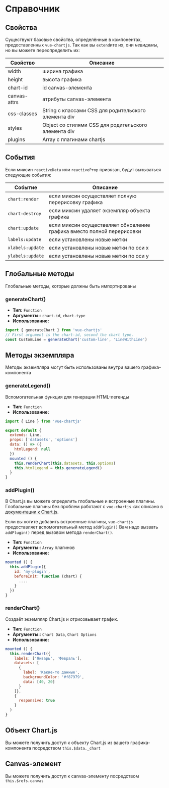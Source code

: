 # Справочник

## Свойства

Существуют базовые свойства, определённые в компонентах, предоставленных `vue-chartjs`. Так как вы `extend`ите их, они *невидимы*, но вы можете переопределить их:

| Свойство | Описание |
|---|---|
| width | ширина графика |
| height | высота графика |
| chart-id | id canvas-элемента |
| canvas-attrs | атрибуты canvas-элемента |
| css-classes | String с классами CSS для родительского элемента div |
| styles | Object со стилями CSS для родительского элемента div |
| plugins | Array с плагинами chartjs |

## События

Если миксин `reactiveData` или `reactiveProp` привязан, будут вызываться следующие события:

| Событие | Описание |
|---|---|
| `chart:render` | если миксин осуществляет полную перерисовку графика |
| `chart:destroy` | если миксин удаляет экземпляр объекта графика |
| `chart:update` | если миксин осуществеляет обновление графика вместо полной перерисовки |
| `labels:update` | если установлены новые метки |
| `xlabels:update` | если установлены новые метки по оси x |
| `ylabels:update` | если установлены новые метки по оси y |


## Глобальные методы
Глобальные методы, которые должны быть импортированы

### generateChart()

- **Тип:** `Function`
- **Аргументы:**: `chart-id`, `chart-type`
- **Использование:**

```js
import { generateChart } from 'vue-chartjs'
// First argument is the chart-id, second the chart type.
const CustomLine = generateChart('custom-line', 'LineWithLine')
```

## Методы экземпляра

Методы экземпляра могут быть использованы внутри вашего графика-компонента

### generateLegend()

Вспомогательная функция для генерации HTML-легенды

- **Тип:** `Function`
- **Использование:**

```js {11}
import { Line } from 'vue-chartjs'

export default {
  extends: Line,
  props: ['datasets', 'options']
  data: () => ({
    htmlLegend: null
  })
  mounted () {
    this.renderChart(this.datasets, this.options)
    this.htmlLegend = this.generateLegend()
  }
}

```

### addPlugin()

В Chart.js вы можете определить глобальные и встроенные плагины. Глобальные плагины без проблем работают с `vue-chartjs` как описано в [документации к Chart.js](http://www.chartjs.org/docs/latest/developers/plugins.html).

Если вы хотите добавить встроенные плагины, `vue-chartjs` предоставляет вспомогательный метод `addPlugin()`
Вам надо вызвать `addPlugin()` перед вызовом метода `renderChart()`.

- **Тип:** `Function`
- **Аргументы:**: `Array` плагинов
- **Использование:**

```js
mounted () {
  this.addPlugin({
    id: 'my-plugin',
    beforeInit: function (chart) {
      ....
    }
  })
}
```

### renderChart()

Создаёт экземпляр Chart.js и отрисовывает график.

- **Тип:** `Function`
- **Аргументы:**: `Chart Data`, `Chart Options`
- **Использование:**

```js
mounted () {
  this.renderChart({
    labels: ['Январь', 'Февраль'],
    datasets: [
      {
        label: 'Какие-то данные',
        backgroundColor: '#f87979',
        data: [40, 20]
      }
    ]},
    {
      responsive: true
    }
  )
}
```

## Объект Chart.js

Вы можете получить доступ к объекту Chart.js из вашего графика-компонента посредством `this.$data._chart`

## Canvas-элемент

Вы можете получить доступ к canvas-элементу посредством `this.$refs.canvas`
